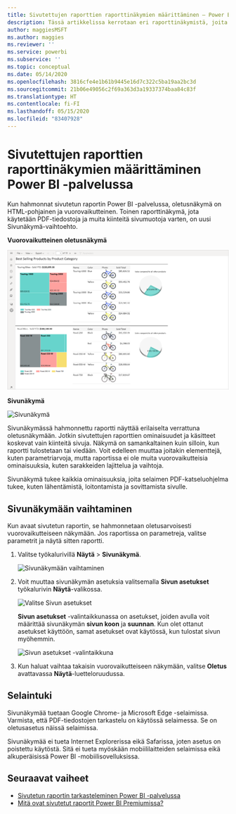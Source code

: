 ```yaml
---
title: Sivutettujen raporttien raporttinäkymien määrittäminen – Power BI
description: Tässä artikkelissa kerrotaan eri raporttinäkymistä, joita voi käyttää sivutetuissa raporteissa Power BI -palvelussa.
author: maggiesMSFT
ms.author: maggies
ms.reviewer: ''
ms.service: powerbi
ms.subservice: ''
ms.topic: conceptual
ms.date: 05/14/2020
ms.openlocfilehash: 3816cfe4e1b61b9445e16d7c322c5ba19aa2bc3d
ms.sourcegitcommit: 21b06e49056c2f69a363d3a19337374baa84c83f
ms.translationtype: HT
ms.contentlocale: fi-FI
ms.lasthandoff: 05/15/2020
ms.locfileid: "83407928"
---
```

# <a name="set-report-views-for-paginated-reports-in-the-power-bi-service"></a>Sivutettujen raporttien raporttinäkymien määrittäminen Power BI -palvelussa

Kun hahmonnat sivutetun raportin Power BI -palvelussa, oletusnäkymä on HTML-pohjainen ja vuorovaikutteinen. Toinen raporttinäkymä, jota käytetään PDF-tiedostoja ja muita kiinteitä sivumuotoja varten, on uusi Sivunäkymä-vaihtoehto.

**Vuorovaikutteinen oletusnäkymä**

![Oletusnäkymä](media/page-view/power-bi-paginated-default-view.png)

**Sivunäkymä**

![Sivunäkymä](media/page-view/power-bi-paginated-page-view.png)

Sivunäkymässä hahmonnettu raportti näyttää erilaiselta verrattuna oletusnäkymään. Jotkin sivutettujen raporttien ominaisuudet ja käsitteet koskevat vain kiinteitä sivuja. Näkymä on samankaltainen kuin silloin, kun raportti tulostetaan tai viedään. Voit edelleen muuttaa joitakin elementtejä, kuten parametriarvoja, mutta raportissa ei ole muita vuorovaikutteisia ominaisuuksia, kuten sarakkeiden lajittelua ja vaihtoja.

Sivunäkymä tukee kaikkia ominaisuuksia, joita selaimen PDF-katseluohjelma tukee, kuten lähentämistä, loitontamista ja sovittamista sivulle.

## <a name="switch-to-page-view"></a>Sivunäkymään vaihtaminen

Kun avaat sivutetun raportin, se hahmonnetaan oletusarvoisesti vuorovaikutteiseen näkymään. Jos raportissa on parametreja, valitse parametrit ja näytä sitten raportti.

1. Valitse työkalurivillä **Näytä** > **Sivunäkymä**.

    ![Sivunäkymään vaihtaminen](media/page-view/power-bi-paginated-page-view-dropdown.png)

2. Voit muuttaa sivunäkymän asetuksia valitsemalla **Sivun asetukset** työkalurivin **Näytä**-valikossa. 

    ![Valitse Sivun asetukset](media/page-view/power-bi-paginated-page-settings-dropdown.png)
    
    **Sivun asetukset** -valintaikkunassa on asetukset, joiden avulla voit määrittää sivunäkymän **sivun koon** ja **suunnan**. Kun olet ottanut asetukset käyttöön, samat asetukset ovat käytössä, kun tulostat sivun myöhemmin.
   
    ![Sivun asetukset -valintaikkuna](media/page-view/power-bi-paginated-page-settings-dialog.png)

3. Kun haluat vaihtaa takaisin vuorovaikutteiseen näkymään, valitse **Oletus** avattavassa **Näytä**-luetteloruudussa.

## <a name="browser-support"></a>Selaintuki

Sivunäkymää tuetaan Google Chrome- ja Microsoft Edge -selaimissa. Varmista, että PDF-tiedostojen tarkastelu on käytössä selaimessa. Se on oletusasetus näissä selaimissa.

Sivunäkymää ei tueta Internet Explorerissa eikä Safarissa, joten asetus on poistettu käytöstä. Sitä ei tueta myöskään mobiililaitteiden selaimissa eikä alkuperäisissä Power BI -mobiilisovelluksissa.  


## <a name="next-steps"></a>Seuraavat vaiheet

- [Sivutetun raportin tarkasteleminen Power BI -palvelussa](../consumer/paginated-reports-view-power-bi-service.md)
- [Mitä ovat sivutetut raportit Power BI Premiumissa?](paginated-reports-report-builder-power-bi.md)
